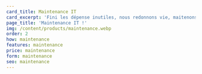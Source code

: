 ```yaml
---
card_title: Maintenance IT
card_excerpt: 'Fini les dépense inutiles, nous redonnons vie, maitenons à jour et assurons  le bon fonctionnement de vos appareils IT'
page_title: 'Maintenance IT !'
img: /content/products/maintenance.webp
order: 2
how: maintenance
features: maintenance
price: maintenance
form: maintenance
seo: maintenance
---
```

